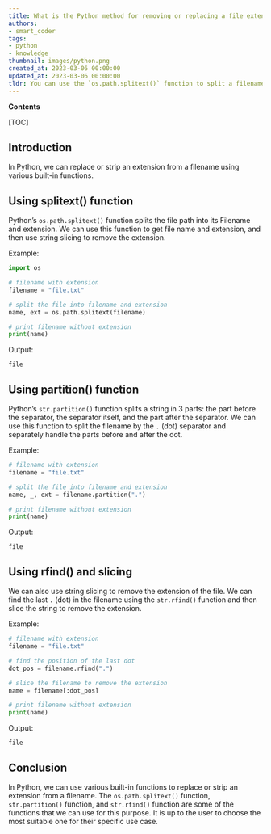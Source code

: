 ```yaml
---
title: What is the Python method for removing or replacing a file extension from a filename?
authors:
- smart_coder
tags:
- python
- knowledge
thumbnail: images/python.png
created_at: 2023-03-06 00:00:00
updated_at: 2023-03-06 00:00:00
tldr: You can use the `os.path.splitext()` function to split a filename and its extension, and then select the first part of the tuple to get the filename without the extension.
---
```


**Contents**

[TOC]

## Introduction

In Python, we can replace or strip an extension from a filename using various built-in functions.

## Using splitext() function

Python’s `os.path.splitext()` function splits the file path into its Filename and extension. We can use this function to get file name and extension, and then use string slicing to remove the extension.

Example:

```python
import os

# filename with extension
filename = "file.txt"

# split the file into filename and extension
name, ext = os.path.splitext(filename)

# print filename without extension
print(name)
```

Output:

```
file
```

## Using partition() function

Python’s `str.partition()` function splits a string in 3 parts: the part before the separator, the separator itself, and the part after the separator. We can use this function to split the filename by the `.` (dot) separator and separately handle the parts before and after the dot.

Example:

```python
# filename with extension
filename = "file.txt"

# split the file into filename and extension
name, _, ext = filename.partition(".")

# print filename without extension
print(name)
```

Output:

```
file
```

## Using rfind() and slicing

We can also use string slicing to remove the extension of the file. We can find the last `.` (dot) in the filename using the `str.rfind()` function and then slice the string to remove the extension.

Example:

```python
# filename with extension
filename = "file.txt"

# find the position of the last dot
dot_pos = filename.rfind(".")

# slice the filename to remove the extension
name = filename[:dot_pos]

# print filename without extension
print(name)
```

Output:

```
file
```

## Conclusion

In Python, we can use various built-in functions to replace or strip an extension from a filename. The `os.path.splitext()` function, `str.partition()` function, and `str.rfind()` function are some of the functions that we can use for this purpose. It is up to the user to choose the most suitable one for their specific use case.
